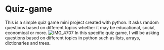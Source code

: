# Quiz-game
This is a simple quiz game mini project created with python. It asks random questions based on different topics whether it may be educational, social, economical or more. 
![IMG_4707](https://github.com/larnelle15/Quiz-game/assets/139686202/5926c659-7ba4-48e0-9a98-ead6f4cf088f)
In this specific quiz game, I will be asking questions based on different topics in python such as lists, arrays, dictionaries and trees.
